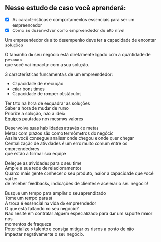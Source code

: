 ## Nesse estudo de caso você aprenderá:

- [x] As características e comportamentos essenciais para ser um empreendedor
- [x] Como se desenvolver como empreendedor de alto nível

Um empreendedor de alto desempenho deve ter a capacidade de encontar soluções

O tamanho do seu negócio está diretamente ligado com a quantidade de pessoas<br>
que você vai impactar com a sua solução.

3 características fundamentais de um empreendedor:
* Capacidade de execução
* criar bons times
* Capacidade de romper obstáculos

Ter tato na hora de enquadrar as soluções<br>
Saber a hora de mudar de rumo<br>
Priorize a solução, não a ideia<br>
Equipes pautadas nos mesmos valores

Desenvolva suas habilidades através de metas<br>
Metas com prazos são como termômetros do negócio<br>
Assim você consegue analisar onde chegou e onde quer chegar<br>
Centralização de atividades é um erro muito comum entre os empreendedores<br>
que estão a formar sua equipe

Delegue as atividades para o seu time<br>
Amplie a sua rede de relacionamentos<br>
Quanto mais gente conhecer o seu produto, maior a capacidade que você vai ter<br>
de receber feedbacks, indicações de clientes e acelerar o seu negócio!

Busque um tempo para ampliar o seu aprendizado<br>
Tome um tempo para si<br>
A troca é essencial na vida do empreendedor<br>
O que está faltando no seu negócio?<br>
Não hesite em contratar alguém especializado para dar um suporte maior nos<br>
momentos de fraqueza<br>
Potencialize o talento e consiga mitigar os riscos a ponto de não<br>
impactar negativamente o seu negócio.
